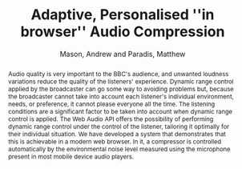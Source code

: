 --- 
title: "Adaptive, Personalised ''in browser'' Audio Compression" 
abstract: "Audio quality is very important to the BBC's audience, and unwanted loudness variations reduce the quality of the listeners' experience. Dynamic range control applied by the broadcaster can go some way to avoiding problems but, because the broadcaster cannot take into account each listener's individual environment, needs, or preference, it cannot please everyone all the time. The listening conditions are a significant factor to be taken into account when dynamic range control is applied. The Web Audio API offers the possibility of performing dynamic range control under the control of the listener, tailoring it optimally for their individual situation. We have developed a system that demonstrates that this is achievable in a modern web browser. In it, a compressor is controlled automatically by the environmental noise level measured using the microphone present in most mobile device audio players." 
address: "Paris" 
author: "Mason, Andrew and Paradis, Matthew"
webAuthor: "Andrew Mason, Matthew Paradis" 
booktitle: "Proceedings of the International Web Audio Conference" 
editor: "Goldszmidt, Samuel and Schnell, Norbert and Saiz, Victor and Matuszewski, Benjamin" 
month: "Proceedings of the International Web Audio Conference"
pages: "" 
publisher: "IRCAM" 
series: "WAC '15"
track: "Poster"  
year: "2015" 
id: "2015_EA_25" 
tags: year2015
media: undefined 
pdflink: undefined
ISSN: 2663-5844
---